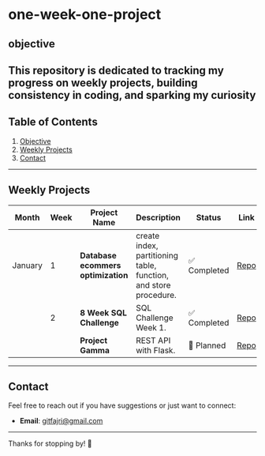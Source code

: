# one-week-one-project

## objective
This repository is dedicated to tracking my progress on weekly projects, building consistency in coding, and sparking my curiosity
---

## Table of Contents
1. [Objective](#objective)
2. [Weekly Projects](#weekly-projects)
3. [Contact](#contact)

---

## Weekly Projects

| Month | Week | Project Name          | Description                         | Status        | Link         |
|-------|------|-----------------------|-------------------------------------|---------------|--------------|
|January| 1    | **Database ecommers optimization**     | create index, partitioning table, function, and store procedure.  | ✅ Completed  | [Repo](https://github.com/fajri-yanti/database-optimization-ecommers)    |
|       | 2    | **8 Week SQL Challenge**      | SQL Challenge Week 1.        | ✅ Completed | [Repo](https://github.com/fajri-yanti/8-week-sql-challenge)   |
|       |      | **Project Gamma**     | REST API with Flask.               | 🚧 Planned    | [Repo](#)    |


---

## Contact
Feel free to reach out if you have suggestions or just want to connect:
- **Email**: gitfajri@gmail.com

---

Thanks for stopping by! 🚀


